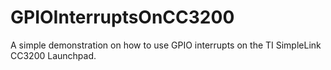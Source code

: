 # GPIOInterruptsOnCC3200
A simple demonstration on how to use GPIO interrupts on the TI SimpleLink CC3200 Launchpad.
